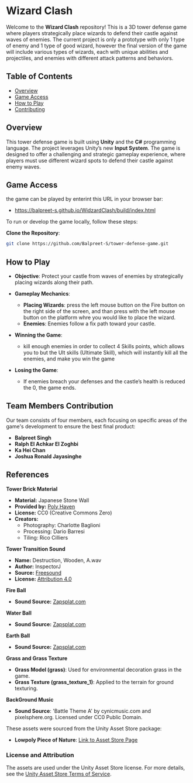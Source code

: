 # Wizard Clash

Welcome to the **Wizard Clash** repository! This is a 3D tower defense game where players strategically place wizards to defend their castle against waves of enemies. 
The current project is only a prototype with only 1 type of enemy and 1 type of good wizard, however the final version of the game will include various types of wizards, each with unique abilities and projectiles, and enemies with different attack patterns and behaviors.

## Table of Contents

- [Overview](#overview)
- [Game Access](#Game-Access)
- [How to Play](#how-to-play)
- [Contributing](#contributing)


## Overview

This tower defense game is built using **Unity** and the **C#** programming language. The project leverages Unity’s new **Input System**. The game is designed to offer a challenging and strategic gameplay experience, where players must use different wizard spots to defend their castle against enemy waves.



## Game Access

the game can be played by enterint this URL in your browser bar: 
- https://balpreet-s.github.io/WidzardClash/build/index.html

To run or develop the game locally, follow these steps:

 **Clone the Repository**:
   ```bash
   git clone https://github.com/Balpreet-S/tower-defense-game.git
```
## How to Play

- **Objective**: Protect your castle from waves of enemies by strategically placing wizards along their path.
  
- **Gameplay Mechanics**:
  - **Placing Wizards**: press the left mouse button on the Fire button on the right side of the screen, and than press with the left mouse button on the platform whre you would like to place the wizard.
  - **Enemies**: Enemies follow a fix path toward your castle.
  
- **Winning the Game**:
  - kill enough enemies in order to collect 4 Skills points, which allows you to but the Ult skills (Ultimate Skill), which will instantly kill all the enemies, and make you win the game
  
- **Losing the Game**:
  - If enemies breach your defenses and the castle’s health is reduced the 0, the game ends.

## Team Members Contribution

Our team consists of four members, each focusing on specific areas of the game's development to ensure the best final product:

- **Balpreet Singh**
- **Ralph El Achkar El Zoghbi**
- **Ka Hei Chan**
- **Joshua Ronald Jayasinghe**

## References

**Tower Brick Material**
- **Material:** Japanese Stone Wall  
- **Provided by:** [Poly Haven](https://polyhaven.com/)  
- **License:** CC0 (Creative Commons Zero)  
- **Creators:**
  - Photography: Charlotte Baglioni  
  - Processing: Dario Barresi  
  - Tiling: Rico Cilliers  



**Tower Transition Sound**
- **Name:** Destruction, Wooden, A.wav  
- **Author:** InspectorJ  
- **Source:** [Freesound](https://freesound.org/s/352513/)  
- **License:** [Attribution 4.0](https://creativecommons.org/licenses/by/4.0/)  



**Fire Ball**
- **Sound Source:** [Zapsplat.com](https://www.zapsplat.com)



**Water Ball**
- **Sound Source:** [Zapsplat.com](https://www.zapsplat.com)



**Earth Ball**
- **Sound Source:** [Zapsplat.com](https://www.zapsplat.com)

**Grass and Grass Texture**
- **Grass Model (grass)**: Used for environmental decoration grass in the game.
- **Grass Texture (grass_texture_1)**: Applied to the terrain for ground texturing.

**BackGround Music**
- **Sound Source**: 'Battle Theme A' by cynicmusic.com and pixelsphere.org. Licensed under CC0 Public Domain.

These assets were sourced from the Unity Asset Store package:
- **Lowpoly Piece of Nature**: [Link to Asset Store Page](https://assetstore.unity.com/packages/3d/environments/fantasy/lowpoly-piece-of-nature-40538)

### License and Attribution
The assets are used under the Unity Asset Store license. For more details, see the [Unity Asset Store Terms of Service](https://unity.com/legal/as-terms).

  
